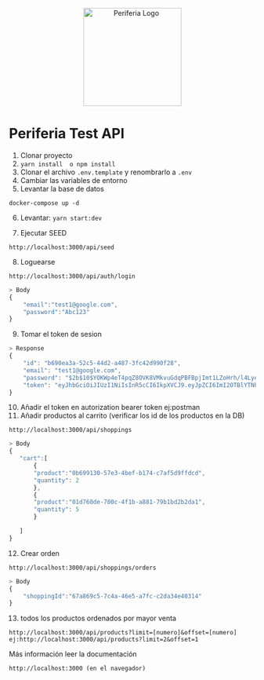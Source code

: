 <p align="center" background="blue">
  <a href="http://nestjs.com/" target="blank"><img src="https://periferiaitgroup.com/wp-content/uploads/2022/09/periferia-it-corp-logo.svg" width="200" alt="Periferia Logo" /></a>
</p>


# Periferia Test API

1. Clonar proyecto
2. ```yarn install  o npm install```
3. Clonar el archivo ```.env.template``` y renombrarlo a ```.env```
4. Cambiar las variables de entorno
5. Levantar la base de datos
```
docker-compose up -d
```

6. Levantar: ```yarn start:dev```

7. Ejecutar SEED 
```
http://localhost:3000/api/seed
```

8. Loguearse
```
http://localhost:3000/api/auth/login
```
```ts
> Body
{
    "email":"test1@google.com",
    "password":"Abc123"
}
```

9. Tomar el token de sesion
```ts
> Response
{
    "id": "b690ea3a-52c5-44d2-a487-3fc42d990f28",
    "email": "test1@google.com",
    "password": "$2b$10$YOKWp4eT4pqZ8OVK8VMkvuGdqPBFBpjImt1LZoHrh/l4Lye/lBAVK",
    "token": "eyJhbGciOiJIUzI1NiIsInR5cCI6IkpXVCJ9.eyJpZCI6ImI2OTBlYTNhLTUyYzUtNDRkMi1hNDg3LTNmYzQyZDk5MGYyOCIsImlhdCI6MTY3MzU4MTA4NiwiZXhwIjoxNjczNTg4Mjg2fQ.iT7EpTFqNFhaCWd6qeIoF7Iev600lzSR8WHa2ejeI_M"
}
```
10. Añadir el token en autorization bearer token ej:postman
11. Añadir productos al carrito (verificar los id de los productos en la DB)
```
http://localhost:3000/api/shoppings
```
```ts
> Body
{
   "cart":[
       {
       "product":"0b699130-57e3-4bef-b174-c7af5d9ffdcd",
       "quantity": 2
       }, 
       {
       "product":"01d760de-700c-4f1b-a881-79b1bd2b2da1",
       "quantity": 5
       }

   ] 
}
```
12. Crear orden
```
http://localhost:3000/api/shoppings/orders
```
```ts
> Body
{
    "shoppingId":"67a869c5-7c4a-46e5-a7fc-c2da34e40314"
}
```
13. todos los productos ordenados por mayor venta
```
http://localhost:3000/api/products?limit=[numero]&offset=[numero] ej:http://localhost:3000/api/products?limit=2&offset=1
```

Más información leer la documentación
```
http://localhost:3000 (en el navegador)
```
